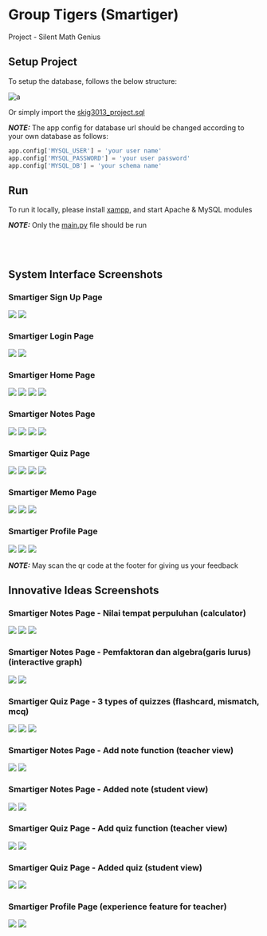 # Group Tigers (Smartiger)
Project - Silent Math Genius

## Setup Project

To setup the database, follows the below structure:

![a](database.jpg)

Or simply import the [skig3013_project.sql](skig3013_project.sql)

**_NOTE:_** The app config for database url should be changed according to your own database as follows:

```python
app.config['MYSQL_USER'] = 'your user name'
app.config['MYSQL_PASSWORD'] = 'your user password'
app.config['MYSQL_DB'] = 'your schema name'
```

## Run
To run it locally, please install [xampp](https://www.apachefriends.org/), and start Apache & MySQL modules

**_NOTE:_** Only the [main.py](main.py) file should be run

<br></br>
## System Interface Screenshots

### Smartiger Sign Up Page
![](screenshot/daftar_teacher.jpeg)
![](screenshot/daftar_student.jpeg)

### Smartiger Login Page
![](screenshot/login_teacher.jpeg)
![](screenshot/login_student.jpeg)

### Smartiger Home Page
![](screenshot/home-student.jpg)
![](screenshot/home_visitor_2.jpg)
![](screenshot/home_visitor_3.jpg)
![](screenshot/home_visitor_4.jpg)

### Smartiger Notes Page
![](screenshot/note-student-1.jpg)
![](screenshot/note-student-2.jpg)
![](screenshot/note-student-3.jpg)
![](screenshot/note-student-4.jpg)

### Smartiger Quiz Page
![](screenshot/quiz-student-1.jpg)
![](screenshot/quiz-student-2.jpg)
![](screenshot/quiz-student-3.jpg)
![](screenshot/note-student-4.jpg)

### Smartiger Memo Page
![](screenshot/Memo-0.jpg)
![](screenshot/Memo-1.jpg)
![](screenshot/note-student-4.jpg)

### Smartiger Profile Page
![](screenshot/student-profile-0.jpg)
![](screenshot/student-profile-1.jpg)
![](screenshot/note-student-4.jpg)

**_NOTE:_** May scan the qr code at the footer for giving us your feedback

## Innovative Ideas Screenshots

### Smartiger Notes Page - Nilai tempat perpuluhan (calculator)
![](screenshot/Bab3-note-3.jpg)
![](screenshot/Bab3-note-4.jpg)
![](screenshot/Bab3-note-5.jpg)

### Smartiger Notes Page - Pemfaktoran dan algebra(garis lurus) (interactive graph)
![](screenshot/Bab9-note-3.jpg)
![](screenshot/Bab9-note-4.jpg)

### Smartiger Quiz Page - 3 types of quizzes (flashcard, mismatch, mcq)
![](screenshot/quiz-student-flashcard.jpg)
![](screenshot/quiz-student-matching-1.jpg)
![](screenshot/quiz-student-mcq-1.jpg)

### Smartiger Notes Page - Add note function (teacher view)
![](screenshot/nota-teacher-3.jpg)
![](screenshot/nota-teacher-4.jpg)

### Smartiger Notes Page - Added note (student view)
![](screenshot/student-view-teacher-add-note-1.jpg)
![](screenshot/student-view-teacher-add-note-2.jpg)

### Smartiger Quiz Page - Add quiz function (teacher view)
![](screenshot/quiz-teacher-3.jpg)
![](screenshot/quiz-teacher-4.jpg)

### Smartiger Quiz Page - Added quiz (student view)
![](screenshot/student-view-teacher-add-quiz-1.jpg)
![](screenshot/student-view-teacher-add-quiz-2.jpg)

### Smartiger Profile Page (experience feature for teacher)
![](screenshot/teacher-profile-1.jpg)
![](screenshot/teacher-profile-2.jpg)
